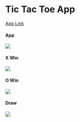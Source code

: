 <h1>Tic Tac Toe App</h1>

<a href="https://papaya-sorbet-8bdc57.netlify.app/">App Link</a>
<h4>App</h4>
<img src="https://i.postimg.cc/W33gxJ4t/Tic-Tac-Toe.png" />
<br />

<h4>X Win</h4>
<img src="https://i.postimg.cc/SRY8xFCh/X-win.png" />
<br />

<h4>O Win</h4>
<img src="https://i.postimg.cc/5Nv7sDGT/O-wins.png" />
<br />

<h4>Draw</h4>
<img src="https://i.postimg.cc/xTrgNtCR/draw.png" />
